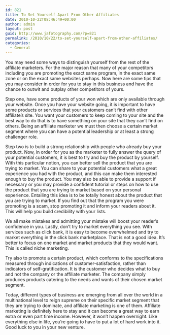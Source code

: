 ```yaml
---
id: 821
title: To Set Yourself Apart From Other Affiliates
date: 2010-10-22T08:46:49+00:00
author: admin
layout: post
guid: http://www.jafotography.com/?p=821
permalink: /2010/10/22/to-set-yourself-apart-from-other-affiliates/
categories:
  - General
---
```

You may need some ways to distinguish yourself from the rest of the affiliate marketers. For the major reason that many of your competitors including you are promoting the exact same program, in the exact same zone or on the exact same websites perhaps. Now here are some tips that you may consider in order for you to stay in this business and have the chance to outwit and outplay other competitors of yours.

Step one, have some products of your won which are only available through your website. Once you have your website going, it is important to have some products or services that your customers can’t find with other affiliate’s site. You want your customers to keep coming to your site and the best way to do that is to have something on your site that they can’t find on others. Being an affiliate marketer we must then choose a certain market segment where you can have a potential leadership or at least a strong challenger role. 

Step two is to build a strong relationship with people who already buy your product. Now, in order for you as the marketer to fully answer the query of your potential customers, it is best to try and buy the product by yourself. With this particular notion, you can better sell the product that you are trying to market. You can share to your potential customers what a great experience you had with the product, and this can make them interested enough to buy the product. You may also be able to provide a support if necessary or you may provide a confident tutorial or steps on how to use the product that you are trying to market based on your personal experience. Entailing this idea is to be totally honest about the product that you are trying to market. If you find out that the program you were promoting is a scam, stop promoting it and inform your readers about it. This will help you build credibility with your lists. 

We all make mistakes and admitting your mistake will boost your reader’s confidence in you. Lastly, don’t try to market everything you see. With services such as click bank, it is easy to become overwhelmed and try to market everything in the click bank marketplace. That is not a good idea. It’s better to focus on one market and market products that they would want. This is called niche marketing. 

Try also to promote a certain product, which conforms to the specifications measured through indications of customer-satisfaction, rather than indicators of self-gratification. It is the customer who decides what to buy and not the company or the affiliate marketer. The company simply produces products catering to the needs and wants of their chosen market segment. 

Today, different types of business are emerging from all over the world in a multinational level to reign supreme on their specific market segment that they are trying to dominate, and affiliate marketing is one of them. Affiliate marketing is definitely here to stay and it can become a great way to earn extra or even part time income. However, it won’t happen overnight. Like everything else in life, you’re going to have to put a lot of hard work into it. Good luck to you in your new venture.